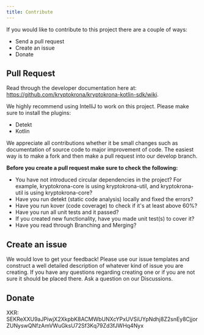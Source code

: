 ```yaml
---
title: Contribute
---
```


If you would like to contribute to this project there are a couple of ways:

<ul>
  <li>Send a pull request</li>
  <li>Create an issue</li>
  <li>Donate</li>
</ul> 

## Pull Request

Read through the developer documentation here at: https://github.com/kryptokrona/kryptokrona-kotlin-sdk/wiki.

We highly recommend using IntelliJ to work on this project. Please make sure to install the plugins:

<ul>
    <li>Detekt</li>
    <li>Kotlin</li>
</ul>
    
    
We appreciate all contributions whether it be small changes such as documentation of source code to major improvement of code. The easiest way is to make a fork and then make a pull request into our develop branch.

**Before you create a pull request make sure to check the following:**

<ul>
    <li>You have not introduced circular dependencies in the project? For example, kryptokrona-core is using kryptokrona-util, and kryptokrona-util is using kryptokrona-core?</li>
    <li>Have you run detekt (static code analysis) locally and fixed the errors?</li>
    <li>Have you run kover (code coverage) to check if it's at least above 60%?</li>
    <li>Have you run all unit tests and it passed?</li>
    <li>If you created new functionality, have you made unit test(s) to cover it?</li>
    <li>Have you read through Branching and Merging?</li>
</ul>

## Create an issue

We would love to get your feedback! Please use our issue templates and construct a well detailed description of whatever kind of issue you are creating. If you have any questions regarding creating one or if you are not sure it should be placed there. Ask a question on our Discussions.

## Donate

XKR: SEKReXXU9aJPiwjX2XkpbK8ACMWbUNXcYPxUVSiUYpNdhj8Z2snEy8CjjorZUNyswQNfzAmVWuGksU72Sf3Kq79Zd3fJWHq4Nyx
    
